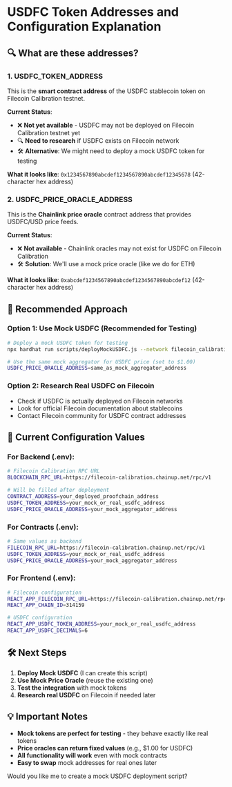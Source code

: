 # USDFC Token Addresses and Configuration Explanation

## 🔍 What are these addresses?

### 1. **USDFC_TOKEN_ADDRESS**
This is the **smart contract address** of the USDFC stablecoin token on Filecoin Calibration testnet.

**Current Status**: 
- ❌ **Not yet available** - USDFC may not be deployed on Filecoin Calibration testnet yet
- 🔍 **Need to research** if USDFC exists on Filecoin network
- 🛠️ **Alternative**: We might need to deploy a mock USDFC token for testing

**What it looks like**: `0x1234567890abcdef1234567890abcdef12345678` (42-character hex address)

### 2. **USDFC_PRICE_ORACLE_ADDRESS**
This is the **Chainlink price oracle** contract address that provides USDFC/USD price feeds.

**Current Status**:
- ❌ **Not available** - Chainlink oracles may not exist for USDFC on Filecoin Calibration
- 🛠️ **Solution**: We'll use a mock price oracle (like we do for ETH)

**What it looks like**: `0xabcdef1234567890abcdef1234567890abcdef12` (42-character hex address)

## 🚀 Recommended Approach

### Option 1: Use Mock USDFC (Recommended for Testing)
```bash
# Deploy a mock USDFC token for testing
npx hardhat run scripts/deployMockUSDFC.js --network filecoin_calibration

# Use the same mock aggregator for USDFC price (set to $1.00)
USDFC_PRICE_ORACLE_ADDRESS=same_as_mock_aggregator_address
```

### Option 2: Research Real USDFC on Filecoin
- Check if USDFC is actually deployed on Filecoin networks
- Look for official Filecoin documentation about stablecoins
- Contact Filecoin community for USDFC contract addresses

## 📝 Current Configuration Values

### For Backend (.env):
```bash
# Filecoin Calibration RPC URL
BLOCKCHAIN_RPC_URL=https://filecoin-calibration.chainup.net/rpc/v1

# Will be filled after deployment
CONTRACT_ADDRESS=your_deployed_proofchain_address
USDFC_TOKEN_ADDRESS=your_mock_or_real_usdfc_address
USDFC_PRICE_ORACLE_ADDRESS=your_mock_aggregator_address
```

### For Contracts (.env):
```bash
# Same values as backend
FILECOIN_RPC_URL=https://filecoin-calibration.chainup.net/rpc/v1
USDFC_TOKEN_ADDRESS=your_mock_or_real_usdfc_address
USDFC_PRICE_ORACLE_ADDRESS=your_mock_aggregator_address
```

### For Frontend (.env):
```bash
# Filecoin configuration
REACT_APP_FILECOIN_RPC_URL=https://filecoin-calibration.chainup.net/rpc/v1
REACT_APP_CHAIN_ID=314159

# USDFC configuration
REACT_APP_USDFC_TOKEN_ADDRESS=your_mock_or_real_usdfc_address
REACT_APP_USDFC_DECIMALS=6
```

## 🛠️ Next Steps

1. **Deploy Mock USDFC** (I can create this script)
2. **Use Mock Price Oracle** (reuse the existing one)
3. **Test the integration** with mock tokens
4. **Research real USDFC** on Filecoin if needed later

## 💡 Important Notes

- **Mock tokens are perfect for testing** - they behave exactly like real tokens
- **Price oracles can return fixed values** (e.g., $1.00 for USDFC)
- **All functionality will work** even with mock contracts
- **Easy to swap** mock addresses for real ones later

Would you like me to create a mock USDFC deployment script?
